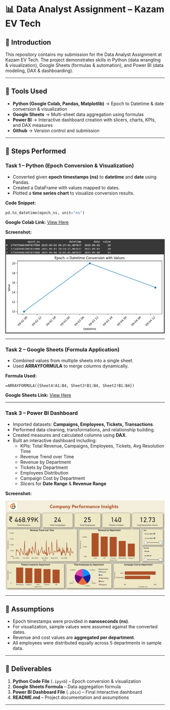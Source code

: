# 📊 Data Analyst Assignment – Kazam EV Tech

## 🔹 Introduction
This repository contains my submission for the Data Analyst Assignment at Kazam EV Tech.
The project demonstrates skills in Python (data wrangling & visualization), Google Sheets (formulas & automation), and Power BI (data modeling, DAX & dashboarding).  

---

## 🔹 Tools Used
- **Python (Google Colab, Pandas, Matplotlib)** → Epoch to Datetime & date conversion & visualization  
- **Google Sheets** → Multi-sheet data aggregation using formulas  
- **Power BI** → Interactive dashboard creation with slicers, charts, KPIs, and DAX measures
- **Github** → Version control and submission

---

## 🔹 Steps Performed  

### **Task 1 – Python (Epoch Conversion & Visualization)**
- Converted given **epoch timestamps (ns)** to **datetime** and **date** using Pandas.  
- Created a DataFrame with values mapped to dates.  
- Plotted a **time series chart** to visualize conversion results.  

**Code Snippet:**  
```python
pd.to_datetime(epoch_ns, unit="ns")
```  
**Google Colab Link:** [View Here](https://colab.research.google.com/drive/1JXl9N9GrlE6fNyYUshEuMI0JPoVUGqy-?usp=sharing)

**Screenshot:** 

![Epoch Conversion Output](P1.png)


---

### **Task 2 – Google Sheets (Formula Application)**
- Combined values from multiple sheets into a single sheet.  
- Used **ARRAYFORMULA** to merge columns dynamically.  

**Formula Used:**  
```excel
=ARRAYFORMULA({Sheet4!A1:B4, Sheet3!B1:B4, Sheet2!B1:B4})
```  

**Google Sheets Link:** [View Here](https://docs.google.com/spreadsheets/d/12RmKh_H1jKdIB0osLjs5FwUGTE0udutI3JEHR6Nz4lg/edit?usp=sharing)


---

### **Task 3 – Power BI Dashboard**
- Imported datasets: **Campaigns, Employees, Tickets, Transactions**.  
- Performed data cleaning, transformations, and relationship building.  
- Created measures and calculated columns using **DAX**.  
- Built an interactive dashboard including:  
  - KPIs: Total Revenue, Campaigns, Employees, Tickets, Avg Resolution Time  
  - Revenue Trend over Time  
  - Revenue by Department  
  - Tickets by Department  
  - Employees Distribution  
  - Campaign Cost by Department  
  - Slicers for **Date Range** & **Revenue Range**  

**Screenshot:** 

![Power BI Dashboard](P3.png)

---

## 🔹 Assumptions
- Epoch timestamps were provided in **nanoseconds (ns)**.  
- For visualization, sample values were assumed against the converted dates.  
- Revenue and cost values are **aggregated per department**.  
- All employees were distributed equally across 5 departments in sample data.  

---

## 🔹 Deliverables
1. **Python Code File** (`.ipynb`) – Epoch conversion & visualization  
2. **Google Sheets Formula** – Data aggregation formula  
3. **Power BI Dashboard File** (`.pbix`) – Final interactive dashboard  
4. **README.md** – Project documentation and assumptions 

---

